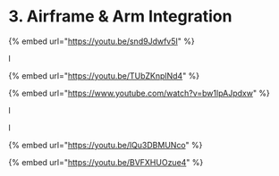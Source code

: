 # 3. Airframe & Arm Integration

{% embed url="https://youtu.be/snd9Jdwfv5I" %}

l



{% embed url="https://youtu.be/TUbZKnplNd4" %}





{% embed url="https://www.youtube.com/watch?v=bw1lpAJpdxw" %}

l

l



{% embed url="https://youtu.be/lQu3DBMUNco" %}

{% embed url="https://youtu.be/BVFXHUOzue4" %}

